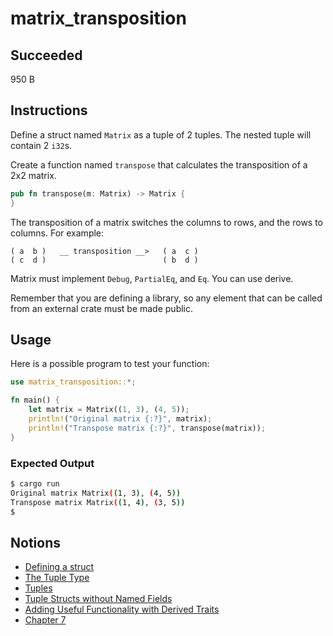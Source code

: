 # matrix_transposition

## Succeeded

950 B

## Instructions

Define a struct named `Matrix` as a tuple of 2 tuples. The nested tuple will contain 2 `i32`s.

Create a function named `transpose` that calculates the transposition of a 2x2 matrix.

```rust
pub fn transpose(m: Matrix) -> Matrix {
}
```

The transposition of a matrix switches the columns to rows, and the rows to columns. For example:

```
( a  b )   __ transposition __>   ( a  c )
( c  d )                          ( b  d )
```

Matrix must implement `Debug`, `PartialEq`, and `Eq`. You can use derive.

Remember that you are defining a library, so any element that can be called from an external crate must be made public.

## Usage

Here is a possible program to test your function:

```rust
use matrix_transposition::*;

fn main() {
    let matrix = Matrix((1, 3), (4, 5));
    println!("Original matrix {:?}", matrix);
    println!("Transpose matrix {:?}", transpose(matrix));
}
```

### Expected Output

```bash
$ cargo run
Original matrix Matrix((1, 3), (4, 5))
Transpose matrix Matrix((1, 4), (3, 5))
$
```

## Notions

- [Defining a struct](https://doc.rust-lang.org/stable/book/ch05-01-defining-structs.html)
- [The Tuple Type](https://doc.rust-lang.org/stable/book/ch03-02-data-types.html?highlight=accessing%20a%20tuple#compound-types)
- [Tuples](https://doc.rust-lang.org/rust-by-example/primitives/tuples.html)
- [Tuple Structs without Named Fields](https://doc.rust-lang.org/stable/book/ch05-01-defining-structs.html?highlight=tuple#using-tuple-structs-without-named-fields-to-create-different-types)
- [Adding Useful Functionality with Derived Traits](https://doc.rust-lang.org/stable/book/ch05-02-example-structs.html?highlight=debug%20deriv#adding-useful-functionality-with-derived-traits)
- [Chapter 7](https://doc.rust-lang.org/stable/book/ch07-03-paths-for-referring-to-an-item-in-the-module-tree.html)
